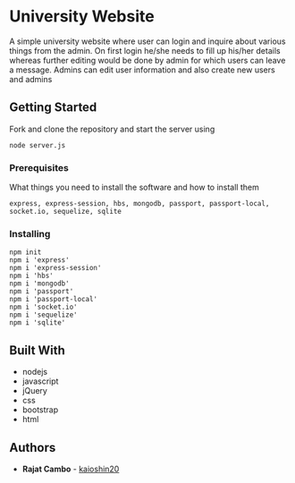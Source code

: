 # University Website

A simple university website where user can login and inquire about various things from the admin. On first login he/she needs to fill up his/her details whereas further editing would be done by admin for which users can leave a message. Admins can edit user information and also create new users and admins

## Getting Started

Fork and clone the repository and start the server using 

```
node server.js
```

### Prerequisites

What things you need to install the software and how to install them

```
express, express-session, hbs, mongodb, passport, passport-local, socket.io, sequelize, sqlite
```

### Installing

```
npm init
npm i 'express'
npm i 'express-session'
npm i 'hbs'
npm i 'mongodb'
npm i 'passport'
npm i 'passport-local'
npm i 'socket.io'
npm i 'sequelize'
npm i 'sqlite'
```


## Built With

* nodejs
* javascript
* jQuery
* css
* bootstrap
* html

## Authors

* **Rajat Cambo** - [kaioshin20](https://github.com/kaioshin20)
